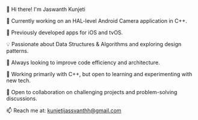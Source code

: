 👋 Hi there! I'm Jaswanth Kunjeti

📸 Currently working on an HAL-level Android Camera application in C++.

📱 Previously developed apps for iOS and tvOS.

💡 Passionate about Data Structures & Algorithms and exploring design patterns.

🚀 Always looking to improve code efficiency and architecture.

🔧 Working primarily with C++, but open to learning and experimenting with new tech.

🤝 Open to collaboration on challenging projects and problem-solving discussions.

📫 Reach me at: kunjetijassvanthh@gmail.com
